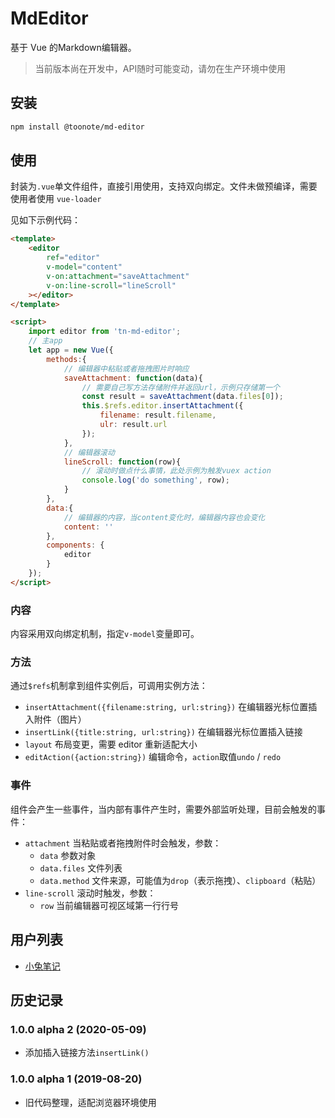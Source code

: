 # MdEditor

基于 Vue 的Markdown编辑器。

> 当前版本尚在开发中，API随时可能变动，请勿在生产环境中使用

## 安装

```sh
npm install @toonote/md-editor
```

## 使用

封装为`.vue`单文件组件，直接引用使用，支持双向绑定。文件未做预编译，需要使用者使用 `vue-loader`

见如下示例代码：

```html
<template>
    <editor
        ref="editor"
        v-model="content"
        v-on:attachment="saveAttachment"
        v-on:line-scroll="lineScroll"
    ></editor>
</template>

<script>
    import editor from 'tn-md-editor';
    // 主app
    let app = new Vue({
        methods:{
            // 编辑器中粘贴或者拖拽图片时响应
            saveAttachment: function(data){
                // 需要自己写方法存储附件并返回url，示例只存储第一个
                const result = saveAttachment(data.files[0]);
                this.$refs.editor.insertAttachment({
                    filename: result.filename,
                    ulr: result.url
                });
            },
            // 编辑器滚动
            lineScroll: function(row){
                // 滚动时做点什么事情，此处示例为触发vuex action
                console.log('do something', row);
            }
        },
        data:{
            // 编辑器的内容，当content变化时，编辑器内容也会变化
            content: ''
        },
        components: {
            editor
        }
    });
</script>
```

### 内容

内容采用双向绑定机制，指定`v-model`变量即可。

### 方法

通过`$refs`机制拿到组件实例后，可调用实例方法：

- `insertAttachment({filename:string, url:string})` 在编辑器光标位置插入附件（图片）
- `insertLink({title:string, url:string})` 在编辑器光标位置插入链接
- `layout` 布局变更，需要 editor 重新适配大小
- `editAction({action:string})` 编辑命令，`action`取值`undo` / `redo`

### 事件

组件会产生一些事件，当内部有事件产生时，需要外部监听处理，目前会触发的事件：

- `attachment` 当粘贴或者拖拽附件时会触发，参数：
    - `data` 参数对象
    - `data.files` 文件列表
    - `data.method` 文件来源，可能值为`drop`（表示拖拽）、`clipboard`（粘贴）
- `line-scroll` 滚动时触发，参数：
    - `row` 当前编辑器可视区域第一行行号

## 用户列表

- [小兔笔记](https://xiaoto.io)

## 历史记录

### 1.0.0 alpha 2 (2020-05-09)

- 添加插入链接方法`insertLink()`

### 1.0.0 alpha 1 (2019-08-20)

- 旧代码整理，适配浏览器环境使用
